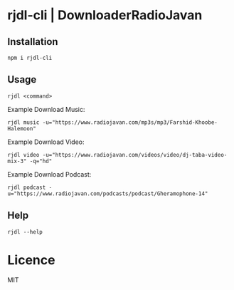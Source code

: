 # rjdl-cli | DownloaderRadioJavan
## Installation
```
npm i rjdl-cli
```
## Usage
```
rjdl <command>
```
Example Download Music: 
```
rjdl music -u="https://www.radiojavan.com/mp3s/mp3/Farshid-Khoobe-Halemoon"
```
Example Download Video: 
```
rjdl video -u="https://www.radiojavan.com/videos/video/dj-taba-video-mix-3" -q="hd"
```
Example Download Podcast: 
```
rjdl podcast -u="https://www.radiojavan.com/podcasts/podcast/Gheramophone-14"
```
## Help 
```
rjdl --help
```
# Licence
MIT